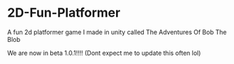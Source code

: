 # 2D-Fun-Platformer

A fun 2d platformer game I made in unity called The Adventures Of Bob The Blob

We are now in beta 1.0.1!!!! (Dont expect me to update this often lol)
